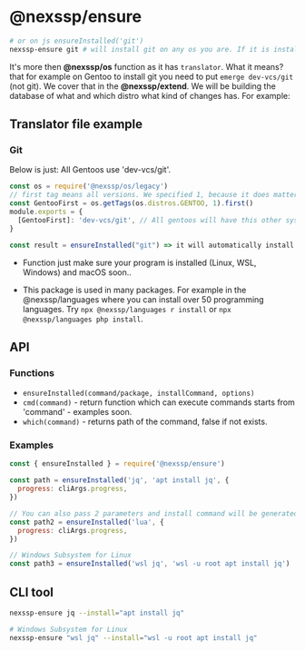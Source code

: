# @nexssp/ensure

```sh
# or on js ensureInstalled('git')
nexssp-ensure git # will install git on any os you are. If it is installed it will return the path.
```

It's more then **@nexssp/os** function as it has `translator`. What it means? that for example on Gentoo to install git you need to put `emerge dev-vcs/git` (not git). We cover that in the **@nexssp/extend**. We will be building the database of what and which distro what kind of changes has. For example:

## Translator file example

### Git

Below is just: All Gentoos use 'dev-vcs/git'.

```js
const os = require('@nexssp/os/legacy')
// first tag means all versions. We specified 1, because it does matter for the first tag
const GentooFirst = os.getTags(os.distros.GENTOO, 1).first()
module.exports = {
  [GentooFirst]: 'dev-vcs/git', // All gentoos will have this other systems has git
}
```

```js
const result = ensureInstalled("git") => it will automatically install git on your machine
```

- Function just make sure your program is installed (Linux, WSL, Windows) and macOS soon..

- This package is used in many packages. For example in the @nexssp/languages where you can install over 50 programming languages. Try `npx @nexssp/languages r install` or `npx @nexssp/languages php install`.

## API

### Functions

- `ensureInstalled(command/package, installCommand, options)`
- `cmd(command)` - return function which can execute commands starts from 'command' - examples soon.
- `which(command)` - returns path of the command, false if not exists.

### Examples

```js
const { ensureInstalled } = require('@nexssp/ensure')

const path = ensureInstalled('jq', 'apt install jq', {
  progress: cliArgs.progress,
})

// You can also pass 2 parameters and install command will be generated based on @nexssp/os and translators.
const path2 = ensureInstalled('lua', {
  progress: cliArgs.progress,
})

// Windows Subsystem for Linux
const path3 = ensureInstalled('wsl jq', 'wsl -u root apt install jq')
```

## CLI tool

```sh
nexssp-ensure jq --install="apt install jq"

# Windows Subsystem for Linux
nexssp-ensure "wsl jq" --install="wsl -u root apt install jq"
```
